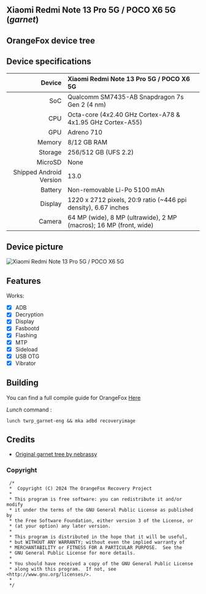 ## Xiaomi Redmi Note 13 Pro 5G / POCO X6 5G (_garnet_)
## OrangeFox device tree

## Device specifications

Device                  | Xiaomi Redmi Note 13 Pro 5G / POCO X6 5G
-----------------------:|:-----------------------------------------
SoC                     | Qualcomm SM7435-AB Snapdragon 7s Gen 2 (4 nm)
CPU                     | Octa-core (4x2.40 GHz Cortex-A78 & 4x1.95 GHz Cortex-A55)
GPU                     | Adreno 710
Memory                  | 8/12 GB RAM
Storage                 | 256/512 GB (UFS 2.2)
MicroSD                 | None
Shipped Android Version | 13.0
Battery                 | Non-removable Li-Po 5100 mAh
Display                 | 1220 x 2712 pixels, 20:9 ratio (~446 ppi density), 6.67 inches
Camera                  | 64 MP (wide), 8 MP (ultrawide), 2 MP (macros); 16 MP (front, wide)

## Device picture

![ Xiaomi Redmi Note 13 Pro 5G / POCO X6 5G ](https://i05.appmifile.com/782_item_uk/02/01/2024/64b665041c6304906361e93d1b709fb7!600x600!85.png "Xiaomi Redmi Note 13 Pro 5G / POCO X6 5G")

## Features

Works:

- [X] ADB
- [X] Decryption
- [X] Display
- [X] Fasbootd
- [X] Flashing
- [X] MTP
- [X] Sideload
- [X] USB OTG
- [X] Vibrator

## Building

You can find a full compile guide for OrangeFox [Here](https://wiki.orangefox.tech/en/dev/building)

_Lunch_ command :

```
lunch twrp_garnet-eng && mka adbd recoveryimage
```

## Credits
- [Original garnet tree by nebrassy](https://github.com/nebrassy/device_xiaomi_garnet-TWRP.git)

### Copyright
 ```
  /*
  *  Copyright (C) 2024 The OrangeFox Recovery Project
  *
  * This program is free software: you can redistribute it and/or modify
  * it under the terms of the GNU General Public License as published by
  * the Free Software Foundation, either version 3 of the License, or
  * (at your option) any later version.
  *
  * This program is distributed in the hope that it will be useful,
  * but WITHOUT ANY WARRANTY; without even the implied warranty of
  * MERCHANTABILITY or FITNESS FOR A PARTICULAR PURPOSE.  See the
  * GNU General Public License for more details.
  *
  * You should have received a copy of the GNU General Public License
  * along with this program.  If not, see <http://www.gnu.org/licenses/>.
  *
  */
  ```
